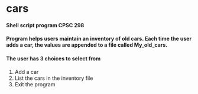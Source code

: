 # cars
#### Shell script program CPSC 298
#### Program helps users maintain an inventory of old cars. Each time the user adds a car, the values are appended to a file called My_old_cars. 

#### The user has 3 choices to select from 

1. Add a car
2. List the cars in the inventory file
3. Exit the program 
